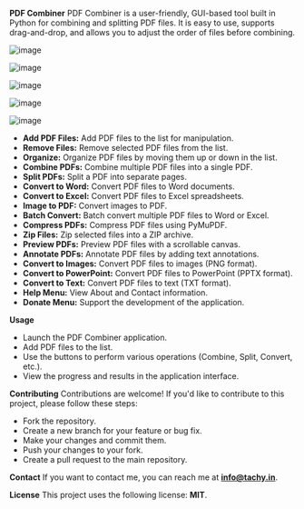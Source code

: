 
**PDF Combiner**
PDF Combiner is a user-friendly, GUI-based tool built in Python for combining and splitting PDF files. It is easy to use, supports drag-and-drop, and allows you to adjust the order of files before combining.


![image](https://github.com/tachneo/pdfcombiner/assets/35033453/034091fb-1231-42a8-b52e-20fdd39271b0)

![image](https://github.com/tachneo/pdfcombiner/assets/35033453/af6d66a0-cedd-4e04-8ffc-24303e15de5b)

![image](https://github.com/tachneo/pdfcombiner/assets/35033453/1a999c45-8d11-4f97-8c0f-bc7078d4368a)

![image](https://github.com/tachneo/pdfcombiner/assets/35033453/10cd0144-b65a-4273-b8a7-08d771eaea1c)

![image](https://github.com/tachneo/pdfcombiner/assets/35033453/ce9b7661-35da-4423-95aa-fc34fa079b5d)


- **Add PDF Files:** Add PDF files to the list for manipulation.
- **Remove Files:** Remove selected PDF files from the list.
- **Organize:** Organize PDF files by moving them up or down in the list.
- **Combine PDFs:** Combine multiple PDF files into a single PDF.
- **Split PDFs:** Split a PDF into separate pages.
- **Convert to Word:** Convert PDF files to Word documents.
- **Convert to Excel:** Convert PDF files to Excel spreadsheets.
- **Image to PDF:** Convert images to PDF.
- **Batch Convert:** Batch convert multiple PDF files to Word or Excel.
- **Compress PDFs:** Compress PDF files using PyMuPDF.
- **Zip Files:** Zip selected files into a ZIP archive.
- **Preview PDFs:** Preview PDF files with a scrollable canvas.
- **Annotate PDFs:** Annotate PDF files by adding text annotations.
- **Convert to Images:** Convert PDF files to images (PNG format).
- **Convert to PowerPoint:** Convert PDF files to PowerPoint (PPTX format).
- **Convert to Text:** Convert PDF files to text (TXT format).
- **Help Menu:** View About and Contact information.
- **Donate Menu:** Support the development of the application.

**Usage**
- Launch the PDF Combiner application.
- Add PDF files to the list.
- Use the buttons to perform various operations (Combine, Split, Convert, etc.).
- View the progress and results in the application interface.

**Contributing**
Contributions are welcome! If you'd like to contribute to this project, please follow these steps:

- Fork the repository.
- Create a new branch for your feature or bug fix.
- Make your changes and commit them.
- Push your changes to your fork.
- Create a pull request to the main repository.

**Contact**
If you want to contact me, you can reach me at **info@tachy.in**.

**License**
This project uses the following license: **MIT**.
